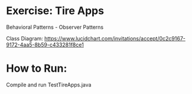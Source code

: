 # Exercise: Tire Apps
Behavioral Patterns - Observer Patterns

Class Diagram:
https://www.lucidchart.com/invitations/accept/0c2c9167-9172-4aa5-8b59-c433281f8ce1

# How to Run:

Compile and run TestTireApps.java
